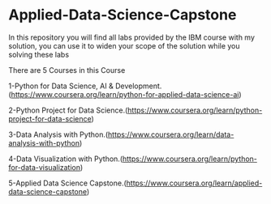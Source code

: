 # Applied-Data-Science-Capstone
In this repository you will find all labs provided by the IBM course with my solution, you can use it to widen your scope of the solution while you solving these labs

There are 5 Courses in this Course

 1-Python for Data Science, AI & Development.(https://www.coursera.org/learn/python-for-applied-data-science-ai)
 
 2-Python Project for Data Science.(https://www.coursera.org/learn/python-project-for-data-science)
 
 3-Data Analysis with Python.(https://www.coursera.org/learn/data-analysis-with-python)
 
 4-Data Visualization with Python.(https://www.coursera.org/learn/python-for-data-visualization)
 
 5-Applied Data Science Capstone.(https://www.coursera.org/learn/applied-data-science-capstone)
